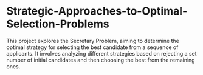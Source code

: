 # Strategic-Approaches-to-Optimal-Selection-Problems
This project explores the Secretary Problem, aiming to determine the optimal strategy for selecting the best candidate from a sequence of applicants. It involves analyzing different strategies based on rejecting a set number of initial candidates and then choosing the best from the remaining ones.
